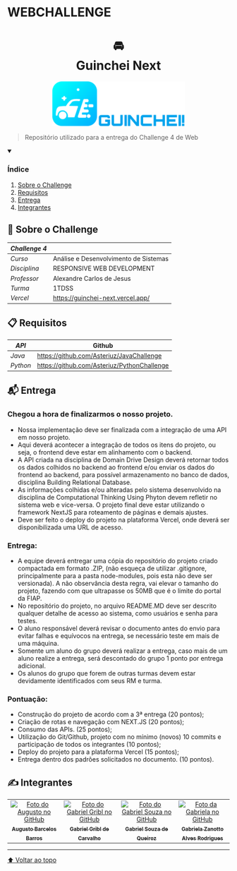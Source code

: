 # WEBCHALLENGE

<h1 align="center">
🚘<br>Guinchei Next
</h1>
 
<p align="center">
<img src="src/assets/GuincheiLogo.svg" alt="Logo Guinchei" width=300>
</p>

> Repositório utilizado para a entrega do Challenge 4 de Web

<details open>
  <summary><h3><strong>Índice</strong></h3></summary>
  <ol>
    <li><a href="#sobre">Sobre o Challenge</a></li>
    <li><a href="#requisitos">Requisitos</a></li>
    <li><a href="#entrega">Entrega</a></li>
    <li><a href="#autores">Integrantes</a></li>
  </ol>
</details>

<h2 name="sobre">📖 Sobre o Challenge</h2>

| _Challenge 4_ |                                       |
| ------------- | ------------------------------------- |
| _Curso_       | Análise e Desenvolvimento de Sistemas |
| _Disciplina_  | RESPONSIVE WEB DEVELOPMENT            |
| _Professor_   | Alexandre Carlos de Jesus             |
| _Turma_       | 1TDSS                                 |
| _Vercel_      | https://guinchei-next.vercel.app/     |

<!-- requisitos -->
<h2 name="requisitos">📋 Requisitos</h2>

| _API_    | Github                                      |
| -------- | ------------------------------------------- |
| _Java_   | https://github.com/Asteriuz/JavaChallenge   |
| _Python_ | https://github.com/Asteriuz/PythonChallenge |

<h2 name="entrega">📬 Entrega</h2>

<h3>Chegou a hora de finalizarmos o nosso projeto.</h3>
<ul>
    <li>Nossa implementação deve ser finalizada com a integração de uma API em nosso projeto.</li>
    <li>Aqui deverá acontecer a integração de todos os itens do projeto, ou seja, o frontend deve estar em alinhamento com o backend.</li>
    <li>A API criada na disciplina de Domain Drive Design deverá retornar todos os dados colhidos no backend ao frontend e/ou enviar os dados do frontend ao backend, para possível armazenamento no banco de dados, disciplina Building Relational Database.</li>
    <li>As informações colhidas e/ou alteradas pelo sistema desenvolvido na disciplina de Computational Thinking Using Phyton devem refletir no sistema web e vice-versa. O projeto final deve estar utilizando o framework NextJS para roteamento de páginas e demais ajustes.</li>
    <li>Deve ser feito o deploy do projeto na plataforma Vercel, onde deverá ser disponibilizada uma URL de acesso.</li>
</ul>

<h3>Entrega:</h3>
<ul>
    <li>A equipe deverá entregar uma cópia do repositório do projeto criado compactada em formato .ZIP, (não esqueça de utilizar .gitignore, principalmente para a pasta node-modules, pois esta não deve ser versionada). A não observância desta regra, vai elevar o tamanho do projeto, fazendo com que ultrapasse os 50MB que é o limite do portal da FIAP.</li>
    <li>No repositório do projeto, no arquivo README.MD deve ser descrito qualquer detalhe de acesso ao sistema, como usuários e senha para testes.</li>
    <li>O aluno responsável deverá revisar o documento antes do envio para evitar falhas e equívocos na entrega, se necessário teste em mais de uma máquina.</li>
    <li>Somente um aluno do grupo deverá realizar a entrega, caso mais de um aluno realize a entrega, será descontado do grupo 1 ponto por entrega adicional.</li>
    <li>Os alunos do grupo que forem de outras turmas devem estar devidamente identificados com seus RM e turma.</li>
</ul>

<h3>Pontuação:</h3>

<ul>
    <li>Construção do projeto de acordo com a 3ª entrega (20 pontos);</li>
    <li>Criação de rotas e navegação com NEXT.JS (20 pontos);</li>
    <li>Consumo das APIs. (25 pontos);</li>
    <li>Utilização do Git/Github, projeto com no mínimo (novos) 10 commits e participação de todos os integrantes (10 pontos);</li>
    <li>Deploy do projeto para a plataforma Vercel (15 pontos);</li>
    <li>Entrega dentro dos padrões solicitados no documento. (10 pontos).</li>
</ul>

<h2 name="autores">✍️ Integrantes</h2>
<table>
  <tr>
    <td align="center">
      <a href="https://github.com/Asteriuz">
        <img src="https://avatars.githubusercontent.com/u/89879115?v=4" width="115px;" alt="Foto do Augusto no GitHub"/><br>
        <sub>
          <strong>Augusto Barcelos Barros</strong>
        </sub>
      </a>
    </td>
    <td align="center">
      <a href="https://github.com/gribl88">
        <img src="https://avatars.githubusercontent.com/u/126920453?v=4" width="115px;" alt="Foto do Gabriel Gribl no GitHub"/><br>
        <sub>
          <strong>Gabriel Gribl de Carvalho</strong>
        </sub>
      </a>
    </td>
    <td align="center">
      <a href="https://github.com/GabrielSouzaQ">
        <img src="https://avatars.githubusercontent.com/u/126726456?v=4" width="115px;" alt="Foto do Gabriel Souza no GitHub"/><br>
        <sub>
          <strong>Gabriel Souza de Queiroz</strong>
        </sub>
      </a>
    </td>
    <td align="center">
      <a href="https://github.com/GabsBecca">
        <img src="https://avatars.githubusercontent.com/u/126920756?v=4" width="115px;" alt="Foto da Gabriela no GitHub"/><br>
        <sub>
          <strong>Gabriela Zanotto Alves Rodrigues</strong>
        </sub>
      </a>
  </tr>
</table>

---

[⬆ Voltar ao topo](#WEBCHALLENGE)
